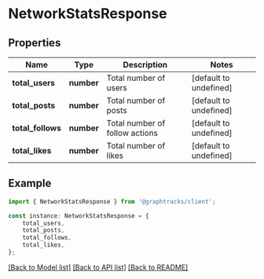 # NetworkStatsResponse


## Properties

Name | Type | Description | Notes
------------ | ------------- | ------------- | -------------
**total_users** | **number** | Total number of users | [default to undefined]
**total_posts** | **number** | Total number of posts | [default to undefined]
**total_follows** | **number** | Total number of follow actions | [default to undefined]
**total_likes** | **number** | Total number of likes | [default to undefined]

## Example

```typescript
import { NetworkStatsResponse } from '@graphtracks/client';

const instance: NetworkStatsResponse = {
    total_users,
    total_posts,
    total_follows,
    total_likes,
};
```

[[Back to Model list]](../README.md#documentation-for-models) [[Back to API list]](../README.md#documentation-for-api-endpoints) [[Back to README]](../README.md)
